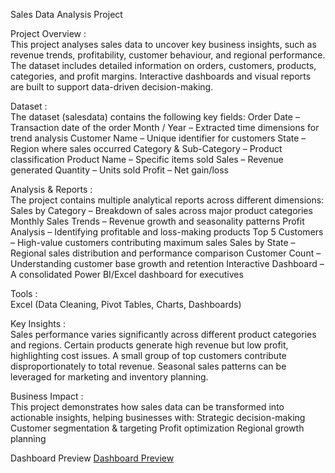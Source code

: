 Sales Data Analysis Project
 
Project Overview :        
This project analyses sales data to uncover key business insights, such as revenue trends, profitability, customer behaviour, and regional performance. The dataset includes detailed information on orders, customers, products, categories, and profit margins.
Interactive dashboards and visual reports are built to support data-driven decision-making.

Dataset :       
The dataset (salesdata) contains the following key fields:
Order Date – Transaction date of the order
Month / Year – Extracted time dimensions for trend analysis
Customer Name – Unique identifier for customers
State – Region where sales occurred
Category & Sub-Category – Product classification
Product Name – Specific items sold
Sales – Revenue generated
Quantity – Units sold
Profit – Net gain/loss

Analysis & Reports :       
The project contains multiple analytical reports across different dimensions:
Sales by Category – Breakdown of sales across major product categories
Monthly Sales Trends – Revenue growth and seasonality patterns
Profit Analysis – Identifying profitable and loss-making products
Top 5 Customers – High-value customers contributing maximum sales
Sales by State – Regional sales distribution and performance comparison
Customer Count – Understanding customer base growth and retention
Interactive Dashboard – A consolidated Power BI/Excel dashboard for executives

Tools :       
Excel (Data Cleaning, Pivot Tables, Charts, Dashboards)

Key Insights :        
Sales performance varies significantly across different product categories and regions.
Certain products generate high revenue but low profit, highlighting cost issues.
A small group of top customers contribute disproportionately to total revenue.
Seasonal sales patterns can be leveraged for marketing and inventory planning.

Business Impact :       
This project demonstrates how sales data can be transformed into actionable insights, helping businesses with:
Strategic decision-making
Customer segmentation & targeting
Profit optimization
Regional growth planning

Dashboard Preview
[Dashboard Preview](http://github.com/Parvin24Kumar/Excel_Sales_Project/blob/main/Snapshot%20of%20the%20Dashboard.png)




